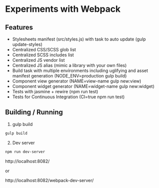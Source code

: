 # Experiments with Webpack

## Features

* Stylesheets manifest (src/styles.js) with task to auto update (gulp update-styles)
* Centralized CSS/SCSS glob list
* Centralized SCSS includes list
* Centralized JS vendor list
* Centralized JS alias (mimic a library with your own files)
* Build task with multiple environments including uglifying and asset manifest generation (NODE_ENV=production gulp build)
* Component view generator (NAME=view-name gulp new:view)
* Component widget generator (NAME=widget-name gulp new:widget)
* Tests with jasmine + rewire (npm run test)
* Tests for Continuous Integration (CI=true npm run test)

## Building / Running

1. gulp build

```sh
gulp build
```

2. Dev server

```sh
npm run dev-server
```

http://localhost:8082/

or

http://localhost:8082/webpack-dev-server/
